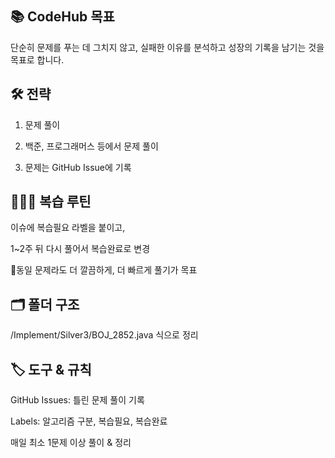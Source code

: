 


## 📚 CodeHub  목표

단순히 문제를 푸는 데 그치지 않고,
실패한 이유를 분석하고 성장의 기록을 남기는 것을 목표로 합니다.


## 🛠️ 전략
1. 문제 풀이

2. 백준, 프로그래머스 등에서 문제 풀이

3. 문제는 GitHub Issue에 기록

## 👩🏻‍💻 복습 루틴

이슈에 복습필요 라벨을 붙이고,

1~2주 뒤 다시 풀어서 복습완료로 변경

🌟동일 문제라도 더 깔끔하게, 더 빠르게 풀기가 목표

## 🗂 폴더 구조

/Implement/Silver3/BOJ_2852.java 식으로 정리


## 🏷️ 도구 & 규칙

GitHub Issues: 틀린 문제 풀이 기록

Labels: 알고리즘 구분, 복습필요, 복습완료

매일 최소 1문제 이상 풀이 & 정리
